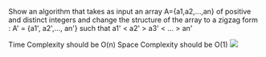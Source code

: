 Show an algorithm that takes as input an array A={a1,a2,...,an} of positive and distinct integers and change the structure of the array to a zigzag form :
A' = {a1', a2',..., an'} such that  a1' < a2' > a3' < ... > an'

Time Complexity should be O(n)
Space Complexity should be O(1)
![](https://i.imgur.com/bpJl5e8.gif)
